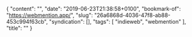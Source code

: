 {
  "content": "",
  "date": "2019-06-23T21:38:58+0100",
  "bookmark-of": "https://webmention.app/",
  "slug": "26a6868d-4036-47f8-ab88-453c994f63cb",
  "syndication": [],
  "tags": [
    "indieweb",
    "webmention"
  ],
  "title": ""
}
